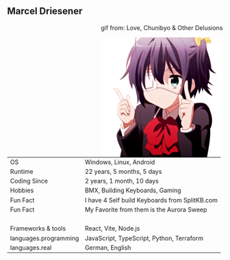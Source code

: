 
## Marcel Driesener

<p align="right">gif from: Love, Chunibyo & Other Delusions</p>
<img align="right" height="280" src="assets/Rikka.gif" alt="Rikka Takanashi 'dance'" />

|                       |                                                                                                      |
| --------------------- | ---------------------------------------------------------------------------------------------------- |
| OS                    | Windows, Linux, Android                                                                              |
| Runtime               | 22 years, 5 months, 5 days                   |
| Coding Since          | 2 years, 1 month, 10 days |
| Hobbies               | BMX, Building Keyboards, Gaming                                                                      |
| Fun Fact              | I have 4 Self build Keyboards from SplitKB.com                                                       |
| Fun Fact              | My Favorite from them is the Aurora Sweep                                                            |
| ‎                     | ‎                                                                                                    |
| Frameworks & tools    | React, Vite, Node.js                                                                                 |
| languages.programming | JavaScript, TypeScript, Python, Terraform                                                            |
| languages.real        | German, English                                                                                      |

